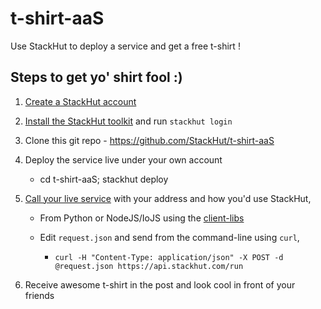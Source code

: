 # t-shirt-aaS

Use StackHut to deploy a service and get a free t-shirt !

## Steps to get yo' shirt fool :)

1. [Create a StackHut account](www.stackhut.com)
1. [Install the StackHut toolkit](https://stackhut.readthedocs.org/en/latest/getting_started/installation.html) and run `stackhut login`
1. Clone this git repo - https://github.com/StackHut/t-shirt-aaS
1. Deploy the service live under your own account
    * cd t-shirt-aaS; stackhut deploy
1. [Call your live service](https://stackhut.readthedocs.org/en/latest/using_service/index.html) with your address and how you'd use StackHut,

    * From Python or NodeJS/IoJS using the [client-libs](https://stackhut.readthedocs.org/en/latest/using_service/client_libs.html)

    * Edit `request.json` and send from the command-line using `curl`,
        * `curl -H "Content-Type: application/json" -X POST -d @request.json https://api.stackhut.com/run`
 
1. Receive awesome t-shirt in the post and look cool in front of your friends

